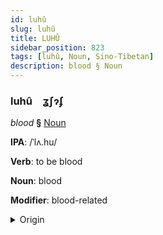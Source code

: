 ```yaml
---
id: luhû
slug: luhû
title: LUHÛ
sidebar_position: 823
tags: [luhû, Noun, Sino-Tibetan]
description: blood § Noun
---
```


### luhû&emsp;<span kind="abugida">ʓʃɂʄ</span>

*blood* **§** [Noun](../../tags/Noun)

**IPA**: /ˈlʌ.hu/

**Verb**: to be blood

**Noun**: blood

**Modifier**: blood-related

<details>
    <summary>Origin</summary>
    Urdu لَہُو lahū /lə.ɦuː/<br/>
    <em>Sino-Tibetan Language Family</em>
</details>
